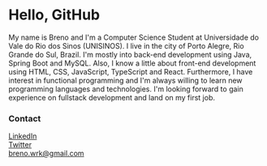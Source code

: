 <h1> Hello, GitHub</h1>

<p>My name is Breno and I'm a Computer Science Student at Universidade do Vale do Rio dos Sinos (UNISINOS).
I live in the city of Porto Alegre, Rio Grande do Sul, Brazil. I'm mostly into back-end development using Java, Spring Boot and MySQL. Also, I know a little about front-end development using HTML, CSS, JavaScript, TypeScript and React. Furthermore, I have interest in functional programming and I'm always willing to learn new programming languages and technologies. I'm looking forward to gain experience on fullstack development and land on my first job.</p>

<h3>Contact</h3>

<a href="">LinkedIn</a><br>
<a href="https://www.twitter.com/breno_mchd/">Twitter</a><br>
breno.wrk@gmail.com
